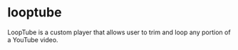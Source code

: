 # looptube
LoopTube is a custom player that allows user to trim and loop any portion of a YouTube video.
